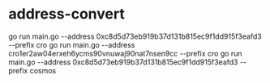 # address-convert

go run main.go --address 0xc8d5d73eb919b37d131b815ec9f1dd915f3eafd3 --prefix cro
go run main.go --address cro1er2aw04erxeh6ycms90vnuwaj90nat7nsen9cc --prefix cro
go run main.go --address 0xc8d5d73eb919b37d131b815ec9f1dd915f3eafd3 --prefix cosmos
